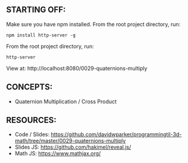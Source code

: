 ## STARTING OFF:

Make sure you have npm installed.
From the root project directory, run:
```
npm install http-server -g
```

From the root project directory, run:
```
http-server
```

View at: http://localhost:8080/0029-quaternions-multiply

## CONCEPTS:

* Quaternion Multiplication / Cross Product

## RESOURCES:

* Code / Slides: https://github.com/davidwparker/programmingtil-3d-math/tree/master/0029-quaternions-multiply
* Slides JS: https://github.com/hakimel/reveal.js/
* Math JS: https://www.mathjax.org/
